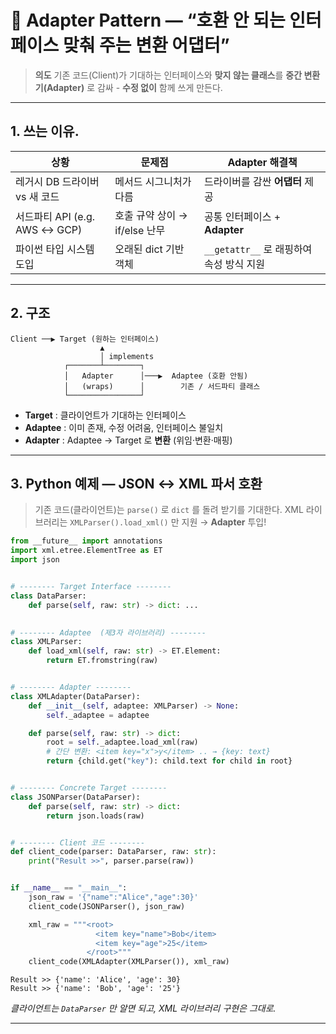 # 🔌 Adapter Pattern — “호환 안 되는 인터페이스 맞춰 주는 변환 어댑터” 

> **의도**
> 기존 코드(Client)가 기대하는 인터페이스와 **맞지 않는 클래스**를
> **중간 변환기(Adapter)** 로 감싸 - **수정 없이** 함께 쓰게 만든다.

---

## 1. 쓰는 이유.

| 상황                        | 문제점                   | Adapter 해결책                   |
| ------------------------- | --------------------- | ----------------------------- |
| 레거시 DB 드라이버 vs 새 코드       | 메서드 시그니처가 다름          | 드라이버를 감싼 **어댑터** 제공           |
| 서드파티 API (e.g. AWS ↔ GCP) | 호출 규약 상이 → if/else 난무 | 공통 인터페이스 + **Adapter**        |
| 파이썬 타입 시스템 도입             | 오래된 dict 기반 객체        | `__getattr__` 로 래핑하여 속성 방식 지원 |

---

## 2. 구조

```
Client ──▶ Target (원하는 인터페이스)
                    ▲
                    │ implements
            ┌───────┴────────┐
            │   Adapter      │───▶  Adaptee (호환 안됨)
            │   (wraps)      │        기존 / 서드파티 클래스
            └────────────────┘
```

* **Target** : 클라이언트가 기대하는 인터페이스
* **Adaptee** : 이미 존재, 수정 어려움, 인터페이스 불일치
* **Adapter** : Adaptee → Target 로 **변환** (위임·변환·매핑)

---

## 3. Python 예제 — **JSON ↔ XML 파서 호환**

> 기존 코드(클라이언트)는 `parse()` 로 `dict` 를 돌려 받기를 기대한다.
> XML 라이브러리는 `XMLParser().load_xml()` 만 지원 → **Adapter** 투입!

```python
from __future__ import annotations
import xml.etree.ElementTree as ET
import json


# -------- Target Interface --------
class DataParser:
    def parse(self, raw: str) -> dict: ...
    

# -------- Adaptee  (제3자 라이브러리) --------
class XMLParser:
    def load_xml(self, raw: str) -> ET.Element:
        return ET.fromstring(raw)


# -------- Adapter --------
class XMLAdapter(DataParser):
    def __init__(self, adaptee: XMLParser) -> None:
        self._adaptee = adaptee

    def parse(self, raw: str) -> dict:
        root = self._adaptee.load_xml(raw)
        # 간단 변환: <item key="x">y</item> .. → {key: text}
        return {child.get("key"): child.text for child in root}


# -------- Concrete Target --------
class JSONParser(DataParser):
    def parse(self, raw: str) -> dict:
        return json.loads(raw)


# -------- Client 코드 --------
def client_code(parser: DataParser, raw: str):
    print("Result >>", parser.parse(raw))


if __name__ == "__main__":
    json_raw = '{"name":"Alice","age":30}'
    client_code(JSONParser(), json_raw)

    xml_raw = """<root>
                   <item key="name">Bob</item>
                   <item key="age">25</item>
                 </root>"""
    client_code(XMLAdapter(XMLParser()), xml_raw)
```

```
Result >> {'name': 'Alice', 'age': 30}
Result >> {'name': 'Bob', 'age': '25'}
```

*클라이언트는 `DataParser` 만 알면 되고, XML 라이브러리 구현은 그대로.*

---
